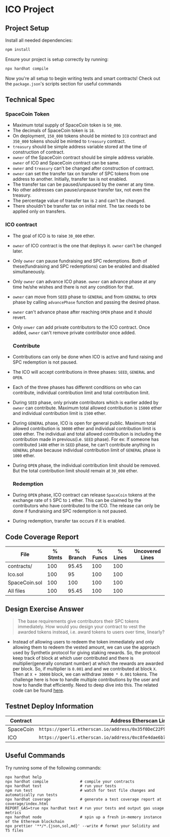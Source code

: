 # ICO Project

## Project Setup

Install all needed dependencies:

```bash
npm install
```

Ensure your project is setup correctly by running:

```bash
npx hardhat compile
```

Now you're all setup to begin writing tests and smart contracts! Check out the `package.json`'s scripts section for useful commands

## Technical Spec

<!-- Here you should list the technical requirements of the project. These should include the points given in the project spec, but will go beyond what is given in the spec because that was written by a non-technical client who leaves it up to you to fill in the spec's details -->

### SpaceCoin Token
- Maximum total supply of SpaceCoin token is `50_000`.
- The decimals of SpaceCoin token is `18`.
- On deployment, `150_000` tokens should be minted to `ICO` contract and `350_000` tokens should be minted to `treasury` contract. 
- `treasury` should be simple address variable stored at the time of construction of contract.
- `owner` of the SpaceCoin contract should be simple address variable. `owner` of ICO and SpaceCoin contract can be same.
- `owner` and `treasury` can't be changed after construction of contract.
- `owner` can set the transfer tax on transfer of SPC tokens from one address to another. Initially, transfer tax is not enabled.
- The transfer tax can be paused/unpaused by the owner at any time.
- No other addresses can pause/unpause transfer tax, not even the treasury.
- The percentage value of transfer tax is `2` and can't be changed.
- There shouldn't be transfer tax on initial mint. The tax needs to be applied only on transfers.

### ICO contract
- The goal of ICO is to raise `30_000` ether.
- `owner` of ICO contract is the one that deploys it. `owner` can't be changed later.
- Only `owner` can pause fundraising and SPC redemptions. Both of these(fundraising and SPC redemptions) can be enabled and disabled simultaneously.
- Only `owner` can advance ICO phase. `owner` can advance phase at any time he/she wishes and there is not any condition for that.
- `owner` can move from `SEED` phase to `GENERAL` and from `GENERAL` to `OPEN` phase by calling `advancePhase` function and passing the desired phase. 
- `owner` can't advance phase after reaching `OPEN` phase and it should revert.
- Only `onwer` can add private contributors to the ICO contract. Once added, `owner` can't remove private contributor once added. 
  
  ### Contribute

- Contributions can only be done when ICO is active and fund raising and SPC redemption is not paused.
- The ICO will accept contributions in three phases: `SEED`, `GENERAL` and `OPEN`.
- Each of the three phases has different conditions on who can contribute, individual contribution limit and total contribution limit.
- During `SEED` phase, only private contributors which is earlier added by `owner` can contribute. Maximum total allowed contribution is `15000` ether and individual contribution limit is `1500` ether.
- During `GENERAL` phase, ICO is open for general public. Maximum total allowed contribution is `30000` ether and individual contribution limit is `1000` ether. The individual and total allowed contribution is including the contribution made in previous(i.e. `SEED` phase). For ex: If someone has contributed `1400` ether in `SEED` phase, he can't contribute anything in `GENERAL` phase because individual contribution limit of `GENERAL` phase is `1000` ether.
- During `OPEN` phase, the individual contribution limit should be removed. But the total contribution limit should remain at `30_000` ether.
   ### Redemption 
- During `OPEN` phase, ICO contract can release `SpaceCoin` tokens at the exchange rate of `5` SPC to `1` ether. This can be claimed by the contributors who have contributed to the ICO. The release can only be done if fundraising and SPC redemption is not paused.
- During redemption, transfer tax occurs if it is enabled.


## Code Coverage Report

<!-- Copy + paste your coverage report here before submitting your project -->
<!-- You can see how to generate a coverage report in the "Solidity Code Coverage" section located here: -->
<!-- https://learn.0xmacro.com/training/project-crowdfund/p/4 -->
File            |  % Stmts | % Branch |  % Funcs |  % Lines |Uncovered Lines |
----------------|----------|----------|----------|----------|----------------|
 contracts/     |      100 |    95.45 |      100 |      100 |                |
  Ico.sol       |      100 |       95 |      100 |      100 |                |
  SpaceCoin.sol |      100 |      100 |      100 |      100 |                |
All files       |      100 |    95.45 |      100 |      100 |                |

## Design Exercise Answer

<!-- Answer the Design Exercise. -->
<!-- In your answer: (1) Consider the tradeoffs of your design, and (2) provide some pseudocode, or a diagram, to illustrate how one would get started. -->

> The base requirements give contributors their SPC tokens immediately. How would you design your contract to vest the awarded tokens instead, i.e. award tokens to users over time, linearly?
- Instead of allowing users to redeem the token immediately and only allowing them to redeem the vested amount, we can use the approach used by Synthetix protocol for giving staking rewards. So, the protocol keep track of block at which user contributed and there is multiplier(generally constant number) at which the rewards are awarded per block. So, if multiplier is `0.001` and and we contributed at block `X`. Then at `X + 30000` block, we can withdraw `30000 * 0.001` tokens. The challenge here is how to handle multiple contributions by the user and how to handle that efficiently. Need to deep dive into this. The related code can be found [here](https://solidity-by-example.org/defi/staking-rewards/).

## Testnet Deploy Information

| Contract  | Address Etherscan Link |
| --------- | ---------------------- |
| SpaceCoin | `https://goerli.etherscan.io/address/0x35f0DeC22F941213ADEc52a55Cccb0dded04Ec0F`           |
| ICO       | `https://goerli.etherscan.io/address/0xc8fe4dae6b7dcb33f1302891dfab66fa2f3ca9f3`           |

## Useful Commands

Try running some of the following commands:

```shell
npx hardhat help
npx hardhat compile              # compile your contracts
npx hardhat test                 # run your tests
npm run test                     # watch for test file changes and automatically run tests
npx hardhat coverage             # generate a test coverage report at coverage/index.html
REPORT_GAS=true npx hardhat test # run your tests and output gas usage metrics
npx hardhat node                 # spin up a fresh in-memory instance of the Ethereum blockchain
npx prettier '**/*.{json,sol,md}' --write # format your Solidity and TS files
```
